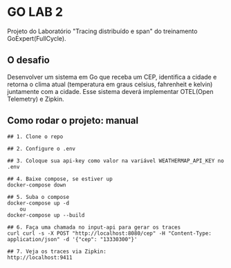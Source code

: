 # GO LAB 2
Projeto do Laboratório "Tracing distribuído e span" do treinamento GoExpert(FullCycle).

## O desafio
Desenvolver um sistema em Go que receba um CEP, identifica a cidade e retorna o clima atual (temperatura em graus celsius, fahrenheit e kelvin) juntamente com a cidade. Esse sistema deverá implementar OTEL(Open Telemetry) e Zipkin.

## Como rodar o projeto: manual

``` shell
## 1. Clone o repo

## 2. Configure o .env

## 3. Coloque sua api-key como valor na variável WEATHERMAP_API_KEY no .env

## 4. Baixe compose, se estiver up
docker-compose down

## 5. Suba o compose 
docker-compose up -d 
    ou 
docker-compose up --build

## 6. Faça uma chamada no input-api para gerar os traces
curl curl -s -X POST "http://localhost:8080/cep" -H "Content-Type: application/json" -d '{"cep": "13330300"}'

## 7. Veja os traces via Zipkin: 
http://localhost:9411